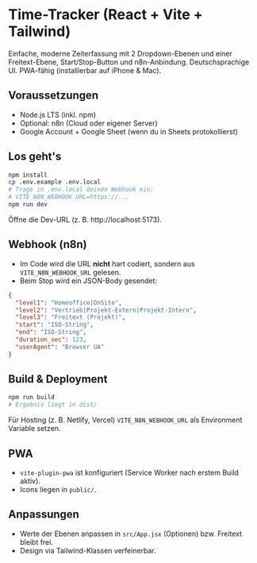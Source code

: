 # Time-Tracker (React + Vite + Tailwind)

Einfache, moderne Zeiterfassung mit 2 Dropdown-Ebenen und einer Freitext-Ebene, Start/Stop-Button und n8n-Anbindung. Deutschsprachige UI. PWA-fähig (installierbar auf iPhone & Mac).

## Voraussetzungen
- Node.js LTS (inkl. npm)
- Optional: n8n (Cloud oder eigener Server)
- Google Account + Google Sheet (wenn du in Sheets protokollierst)

## Los geht's
```bash
npm install
cp .env.example .env.local
# Trage in .env.local deinen Webhook ein:
# VITE_N8N_WEBHOOK_URL=https://...
npm run dev
```

Öffne die Dev-URL (z. B. http://localhost:5173).

## Webhook (n8n)
- Im Code wird die URL **nicht** hart codiert, sondern aus `VITE_N8N_WEBHOOK_URL` gelesen.
- Beim Stop wird ein JSON-Body gesendet:
```json
{
  "level1": "Homeoffice|OnSite",
  "level2": "Vertrieb|Projekt-Extern|Projekt-Intern",
  "level3": "Freitext (Projekt)",
  "start": "ISO-String",
  "end": "ISO-String",
  "duration_sec": 123,
  "userAgent": "Browser UA"
}
```

## Build & Deployment
```bash
npm run build
# Ergebnis liegt in dist/
```
Für Hosting (z. B. Netlify, Vercel) `VITE_N8N_WEBHOOK_URL` als Environment Variable setzen.

## PWA
- `vite-plugin-pwa` ist konfiguriert (Service Worker nach erstem Build aktiv).
- Icons liegen in `public/`.

## Anpassungen
- Werte der Ebenen anpassen in `src/App.jsx` (Optionen) bzw. Freitext bleibt frei.
- Design via Tailwind-Klassen verfeinerbar.
